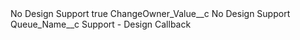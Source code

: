 <?xml version="1.0" encoding="UTF-8"?>
<CustomMetadata xmlns="http://soap.sforce.com/2006/04/metadata" xmlns:xsi="http://www.w3.org/2001/XMLSchema-instance" xmlns:xsd="http://www.w3.org/2001/XMLSchema">
    <label>No Design Support</label>
    <protected>true</protected>
    <values>
        <field>ChangeOwner_Value__c</field>
        <value xsi:type="xsd:string">No Design Support</value>
    </values>
    <values>
        <field>Queue_Name__c</field>
        <value xsi:type="xsd:string">Support - Design Callback</value>
    </values>
</CustomMetadata>
